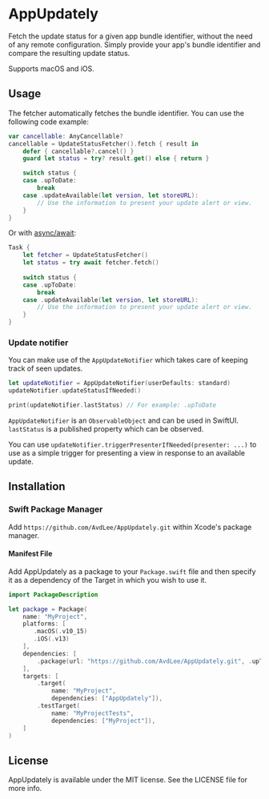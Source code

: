 # AppUpdately

Fetch the update status for a given app bundle identifier, without the need of any remote configuration. Simply provide your app's bundle identifier and compare the resulting update status.

Supports macOS and iOS.

## Usage

The fetcher automatically fetches the bundle identifier. You can use the following code example:

```swift
var cancellable: AnyCancellable?
cancellable = UpdateStatusFetcher().fetch { result in
    defer { cancellable?.cancel() }
    guard let status = try? result.get() else { return }

    switch status {
    case .upToDate:
        break
    case .updateAvailable(let version, let storeURL):
        // Use the information to present your update alert or view.
    }
}
```

Or with [async/await](https://www.avanderlee.com/swift/async-await/):

```swift
Task {
    let fetcher = UpdateStatusFetcher()
    let status = try await fetcher.fetch()
    
    switch status {
    case .upToDate:
        break
    case .updateAvailable(let version, let storeURL):
        // Use the information to present your update alert or view.
    }
}
```

### Update notifier
You can make use of the `AppUpdateNotifier` which takes care of keeping track of seen updates.

```swift
let updateNotifier = AppUpdateNotifier(userDefaults: standard)
updateNotifier.updateStatusIfNeeded()

print(updateNotifier.lastStatus) // For example: .upToDate
```

`AppUpdateNotifier` is an `ObservableObject` and can be used in SwiftUI. `lastStatus` is a published property which can be observed.

You can use `updateNotifier.triggerPresenterIfNeeded(presenter: ...)` to use as a simple trigger for presenting a view in response to an available update.

## Installation
### Swift Package Manager

Add `https://github.com/AvdLee/AppUpdately.git` within Xcode's package manager.

#### Manifest File

Add AppUpdately as a package to your `Package.swift` file and then specify it as a dependency of the Target in which you wish to use it.

```swift
import PackageDescription

let package = Package(
    name: "MyProject",
    platforms: [
       .macOS(.v10_15)
       .iOS(.v13)
    ],
    dependencies: [
        .package(url: "https://github.com/AvdLee/AppUpdately.git", .upToNextMajor(from: "1.0.0"))
    ],
    targets: [
        .target(
            name: "MyProject",
            dependencies: ["AppUpdately"]),
        .testTarget(
            name: "MyProjectTests",
            dependencies: ["MyProject"]),
    ]
)
```

## License

AppUpdately is available under the MIT license. See the LICENSE file for more info.

